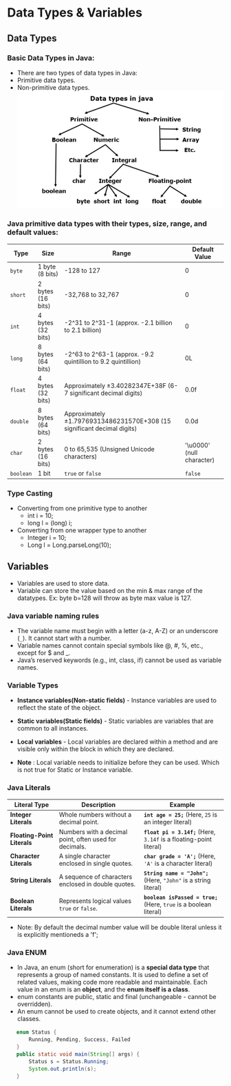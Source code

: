 # Data Types & Variables  
## Data Types
### Basic Data Types in Java: 
* There are two types of data types in Java: 
* Primitive data types. 
* Non-primitive data types. 
![Data Types!](/Java/Images/DataTypes_ss.png "Data Types")

### Java primitive data types with their types, size, range, and default values:

| **Type**  | **Size**       | **Range**                                                               | **Default Value** |
|-----------|----------------|-------------------------------------------------------------------------|-------------------|
| `byte`    | 1 byte (8 bits) | -128 to 127                                                             | 0                 |
| `short`   | 2 bytes (16 bits) | -32,768 to 32,767                                                       | 0                 |
| `int`     | 4 bytes (32 bits) | -2^31 to 2^31-1 (approx. -2.1 billion to 2.1 billion)                   | 0                 |
| `long`    | 8 bytes (64 bits) | -2^63 to 2^63-1 (approx. -9.2 quintillion to 9.2 quintillion)           | 0L                |
| `float`   | 4 bytes (32 bits) | Approximately ±3.40282347E+38F (6-7 significant decimal digits)         | 0.0f              |
| `double`  | 8 bytes (64 bits) | Approximately ±1.79769313486231570E+308 (15 significant decimal digits) | 0.0d              |
| `char`    | 2 bytes (16 bits) | 0 to 65,535 (Unsigned Unicode characters)                              | '\u0000' (null character) |
| `boolean` | 1 bit           | `true` or `false`                                                       | `false`           |

### Type Casting

* Converting from one primitive type to another
    * int i = 10;
    * long l = (long) i;
* Converting from one wrapper type to another
    * Integer i = 10;
    * Long l = Long.parseLong(10);

## Variables
* Variables are used to store data.
* Variable can store the value based on the min & max range of the datatypes. Ex: byte b=128 will throw as byte max value is 127.

### Java variable naming rules
* The variable name must begin with a letter (a-z, A-Z) or an underscore (`_`). It cannot start with a number.
* Variable names cannot contain special symbols like @, #, %, etc., except for $ and _.
* Java’s reserved keywords (e.g., int, class, if) cannot be used as variable names.

### Variable Types
* **Instance variables(Non-static fields)** - Instance variables are used to reflect the state of the object.
* **Static variables(Static fields)** - Static variables are variables that are common to all instances.
* **Local variables** - Local variables are declared within a method and are visible only within the block in which they are declared.

* **Note** : Local variable needs to initialize before they can be used. Which is not true for Static or Instance variable.


### Java Literals

| **Literal Type**       | **Description**                                          | **Example**              |
|------------------------|----------------------------------------------------------|--------------------------|
| **Integer Literals**    | Whole numbers without a decimal point.                   | **`int age = 25;`** (Here, `25` is an integer literal) |
| **Floating-Point Literals** | Numbers with a decimal point, often used for decimals. | **`float pi = 3.14f;`** (Here, `3.14f` is a floating-point literal) |
| **Character Literals**  | A single character enclosed in single quotes.            | **`char grade = 'A';`** (Here, `'A'` is a character literal) |
| **String Literals**     | A sequence of characters enclosed in double quotes.      | **`String name = "John";`** (Here, `"John"` is a string literal) |
| **Boolean Literals**    | Represents logical values `true` or `false`.             | **`boolean isPassed = true;`** (Here, `true` is a boolean literal) |

* Note: By default the decimal number value will be double literal unless it is explicitly mentioneds a 'f';


### Java ENUM
- In Java, an enum (short for enumeration) is a **special data type** that represents a group of named constants. It is used to define a set of related values, making code more readable and maintainable. Each value in an enum is an **object**, and the **enum itself is a class**.
- enum constants are public, static and final (unchangeable - cannot be overridden).
- An enum cannot be used to create objects, and it cannot extend other classes.
 ```java  
    enum Status {
        Running, Pending, Success, Failed
    }
    public static void main(String[] args) {
        Status s = Status.Running;
        System.out.println(s);
    }
    
 ```